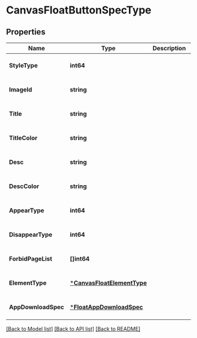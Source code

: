 # CanvasFloatButtonSpecType

## Properties
Name | Type | Description | Notes
------------ | ------------- | ------------- | -------------
**StyleType** | **int64** |  | [optional] [default to null]
**ImageId** | **string** |  | [optional] [default to null]
**Title** | **string** |  | [optional] [default to null]
**TitleColor** | **string** |  | [optional] [default to null]
**Desc** | **string** |  | [optional] [default to null]
**DescColor** | **string** |  | [optional] [default to null]
**AppearType** | **int64** |  | [optional] [default to null]
**DisappearType** | **int64** |  | [optional] [default to null]
**ForbidPageList** | **[]int64** |  | [optional] [default to null]
**ElementType** | [***CanvasFloatElementType**](CanvasFloatElementType.md) |  | [optional] [default to null]
**AppDownloadSpec** | [***FloatAppDownloadSpec**](float_app_download_spec.md) |  | [optional] [default to null]

[[Back to Model list]](../README.md#documentation-for-models) [[Back to API list]](../README.md#documentation-for-api-endpoints) [[Back to README]](../README.md)


